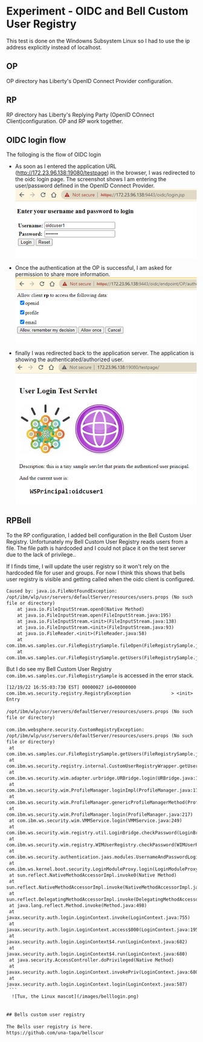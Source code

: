 # Experiment - OIDC and Bell Custom User Registry

This test is done on the Windowns Subsystem Linux so I had to use the ip address explicitly instead of localhost. 

## OP
OP directory has Liberty's OpenID Connect Provider configuration.
## RP
RP directory has Liberty's Replying Party (OpenID COnnect Client)configuration.   OP and RP work together. 
## OIDC login flow
The folloging is the flow of OIDC login
* As soon as I entered the application URL (http://172.23.96.138:19080/testpage) in the browser, I was redirected to the oidc login page.  The screenshot shows I am entering the user/password defined in the OpenID Connect Provider. 
   ![Tux, the Linux mascot](/images/oidcloginOnOP.png)

* Once the authentication at the OP is successful, I am asked for permission to share more information. 
   ![Tux, the Linux mascot](/images/oidc-questions.png)

* finally I was redirected back to the application server.  The application is showing the authenticated/authorized user. 
   ![Tux, the Linux mascot](/images/oidcsuccess.png)


## RPBell  

To the RP configuration, I added bell configuration in the Bell Custom User Registry.
Unfortunately my Bell Custom User Registry reads users from a file.  The file path is hardcoded and I could not place it on the test server due to the lack of privilege..  

If I finds time, I will update the user registry so it won't rely on the hardcoded file for user and groups.  For now I think this shows that bells user registry is visible and getting called when the oidc client is configured.  
```
Caused by: java.io.FileNotFoundException: /opt/ibm/wlp/usr/servers/defaultServer/resources/users.props (No such file or directory)
	at java.io.FileInputStream.open0(Native Method)
	at java.io.FileInputStream.open(FileInputStream.java:195)
	at java.io.FileInputStream.<init>(FileInputStream.java:138)
	at java.io.FileInputStream.<init>(FileInputStream.java:93)
	at java.io.FileReader.<init>(FileReader.java:58)
	at com.ibm.ws.samples.cur.FileRegistrySample.fileOpen(FileRegistrySample.java:893)
	at com.ibm.ws.samples.cur.FileRegistrySample.getUsers(FileRegistrySample.java:219)
```    

But I do see my Bell Custom User Registry `com.ibm.ws.samples.cur.FileRegistrySample` is accessed in the error stack. 
  
   ```
   [12/19/22 16:55:03:730 EST] 00000027 id=00000000 com.ibm.ws.security.registry.RegistryException               > <init> Entry  
                                                                                                               /opt/ibm/wlp/usr/servers/defaultServer/resources/users.props (No such file or directory)
                                                                                                               com.ibm.websphere.security.CustomRegistryException: /opt/ibm/wlp/usr/servers/defaultServer/resources/users.props (No such file or directory)
	at com.ibm.ws.samples.cur.FileRegistrySample.getUsers(FileRegistrySample.java:236)
	at com.ibm.ws.security.registry.internal.CustomUserRegistryWrapper.getUsers(CustomUserRegistryWrapper.java:211)
	at com.ibm.ws.security.wim.adapter.urbridge.URBridge.login(URBridge.java:1015)
	at com.ibm.ws.security.wim.ProfileManager.loginImpl(ProfileManager.java:1792)
	at com.ibm.ws.security.wim.ProfileManager.genericProfileManagerMethod(ProfileManager.java:254)
	at com.ibm.ws.security.wim.ProfileManager.login(ProfileManager.java:217)
	at com.ibm.ws.security.wim.VMMService.login(VMMService.java:249)
	at com.ibm.ws.security.wim.registry.util.LoginBridge.checkPassword(LoginBridge.java:116)
	at com.ibm.ws.security.wim.registry.WIMUserRegistry.checkPassword(WIMUserRegistry.java:157)
	at com.ibm.ws.security.authentication.jaas.modules.UsernameAndPasswordLoginModule.login(UsernameAndPasswordLoginModule.java:76)
	at com.ibm.ws.kernel.boot.security.LoginModuleProxy.login(LoginModuleProxy.java:51)
	at sun.reflect.NativeMethodAccessorImpl.invoke0(Native Method)
	at sun.reflect.NativeMethodAccessorImpl.invoke(NativeMethodAccessorImpl.java:62)
	at sun.reflect.DelegatingMethodAccessorImpl.invoke(DelegatingMethodAccessorImpl.java:43)
	at java.lang.reflect.Method.invoke(Method.java:498)
	at javax.security.auth.login.LoginContext.invoke(LoginContext.java:755)
	at javax.security.auth.login.LoginContext.access$000(LoginContext.java:195)
	at javax.security.auth.login.LoginContext$4.run(LoginContext.java:682)
	at javax.security.auth.login.LoginContext$4.run(LoginContext.java:680)
	at java.security.AccessController.doPrivileged(Native Method)
	at javax.security.auth.login.LoginContext.invokePriv(LoginContext.java:680)
	at javax.security.auth.login.LoginContext.login(LoginContext.java:587)
    ```
     ![Tux, the Linux mascot](/images/belllogin.png)


## Bells custom user registry 

The Bells user registry is here. 
https://github.com/una-tapa/bellscur